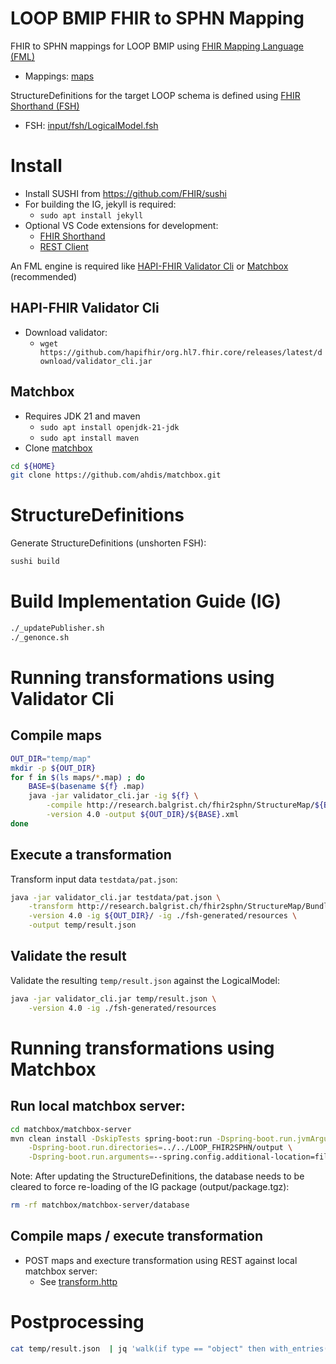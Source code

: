# LOOP BMIP FHIR to SPHN Mapping

FHIR to SPHN mappings for LOOP BMIP using [FHIR Mapping Language (FML)](https://build.fhir.org/mapping-language.html)
* Mappings: [maps](maps/)

StructureDefinitions for the target LOOP schema is defined using [FHIR Shorthand (FSH)](https://build.fhir.org/ig/HL7/fhir-shorthand/)
* FSH: [input/fsh/LogicalModel.fsh](input/fsh/LogicalModel.fsh)

# Install
* Install SUSHI from https://github.com/FHIR/sushi
* For building the IG, jekyll is required:
    * `sudo apt install jekyll`
* Optional VS Code extensions for development:
    * [FHIR Shorthand](https://marketplace.visualstudio.com/items?itemName=MITRE-Health.vscode-language-fsh)
    * [REST Client](https://marketplace.visualstudio.com/items?itemName=humao.rest-client)

An FML engine is required like [HAPI-FHIR Validator Cli](https://confluence.hl7.org/pages/viewpage.action?pageId=76158820#UsingtheFHIRMappingLanguage-runtransformsjavavalidatorRunTransformsviatheJavaValidatorJar) or [Matchbox](https://ahdis.github.io/matchbox/) (recommended)

## HAPI-FHIR Validator Cli
* Download validator:
    * `wget https://github.com/hapifhir/org.hl7.fhir.core/releases/latest/download/validator_cli.jar`

## Matchbox
* Requires JDK 21 and maven
    * `sudo apt install openjdk-21-jdk`
    * `sudo apt install maven`
* Clone [matchbox](https://github.com/ahdis/matchbox)
```bash
cd ${HOME}
git clone https://github.com/ahdis/matchbox.git
```

# StructureDefinitions
Generate StructureDefinitions (unshorten FSH):
```bash
sushi build
```

# Build Implementation Guide (IG)
```bash
./_updatePublisher.sh
./_genonce.sh
```

# Running transformations using Validator Cli
## Compile maps
```bash
OUT_DIR="temp/map"
mkdir -p ${OUT_DIR}
for f in $(ls maps/*.map) ; do
    BASE=$(basename ${f} .map)
    java -jar validator_cli.jar -ig ${f} \
        -compile http://research.balgrist.ch/fhir2sphn/StructureMap/${BASE} \
        -version 4.0 -output ${OUT_DIR}/${BASE}.xml
done
```

## Execute a transformation
Transform input data ```testdata/pat.json```:
```bash
java -jar validator_cli.jar testdata/pat.json \
    -transform http://research.balgrist.ch/fhir2sphn/StructureMap/BundleToLoopSphn \
    -version 4.0 -ig ${OUT_DIR}/ -ig ./fsh-generated/resources \
    -output temp/result.json
```

## Validate the result
Validate the resulting  ```temp/result.json``` against the LogicalModel:
```bash
java -jar validator_cli.jar temp/result.json \
    -version 4.0 -ig ./fsh-generated/resources
```

# Running transformations using Matchbox
## Run local matchbox server:
```bash
cd matchbox/matchbox-server
mvn clean install -DskipTests spring-boot:run -Dspring-boot.run.jvmArguments="-Xmx4g" \
	-Dspring-boot.run.directories=../../LOOP_FHIR2SPHN/output \
	-Dspring-boot.run.arguments=--spring.config.additional-location=file:../../LOOP_FHIR2SPHN/with-preload/application.yaml
```
Note: After updating the StructureDefinitions, the database needs to be cleared to force re-loading of the IG package (output/package.tgz):
```bash
rm -rf matchbox/matchbox-server/database
```

## Compile maps / execute transformation
* POST maps and execture transformation using REST against local matchbox server:
    * See [transform.http](transform.http)


# Postprocessing
```bash
cat temp/result.json  | jq 'walk(if type == "object" then with_entries(.key = (if .key == "reference" then "id" else .key end)) else . end)' | jq 'walk(if type == "object" then with_entries(.key = (if .key != "id" and .key != "iri" and .key != "termid" and .key != "content" and .key != "target_concept" then "sphn:" else "" end ) + .key) else . end)'
```



